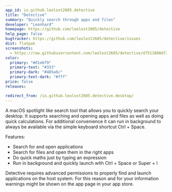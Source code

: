 ```yaml
---
app_id: io.github.leolost2605.detective
title: "Detective"
summary: "Quickly search through apps and files"
developer: "Leonhard"
homepage: https://github.com/leolost2605/detective
help_page: false
bugtracker: https://github.com/leolost2605/detective/issues
dist: flatpak
screenshots:
  - https://raw.githubusercontent.com/leolost2605/detective/d7511080d724dd81fdb430c0bde9d7748654dec5/data/screenshots/Main.png
color:
  primary: "#d1e6f9"
  primary-text: "#333"
  primary-dark: "#485a6c"
  primary-text-dark: "#fff"
price: false
releases:

redirect_from: /io.github.leolost2605.detective.desktop/
---
```


<p>
      A macOS spotlight like search tool that allows you to quickly search your desktop. It supports searching and opening apps and files as well as doing quick calculations. For additional convenience it can run in background to always be available via the simple keyboard shortcut Ctrl + Space.
    </p>
<p>Features:</p>
<ul>
<li>Search for and open applications</li>
<li>Search for files and open them in the right apps</li>
<li>Do quick maths just by typing an expression</li>
<li>Run in background and quickly launch with Ctrl + Space or Super + l</li>
</ul>
<p>
      Detective requires advanced permissions to properly find and launch applications on the host system. For this reason and for your information warnings might be shown on the app page in your app store.
    </p>